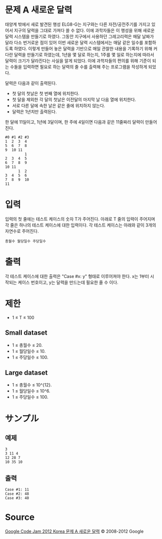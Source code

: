 # 문제 A 새로운 달력

태양계 밖에서 새로 발견된 행성 ELG8-G는 지구와는 다른 자전/공전주기를 가지고 있어서 지구의 달력을 그대로 가져다 쓸 수 없다. 이에 과학자들은 이 행성을 위해 새로운 달력 시스템을 만들기로 하였다. 그동안 지구에서 사용하던 그레고리력은 매달 날짜가 달라 다소 번거로운 점이 있어 이번 새로운 달력 시스템에서는 매달 같은 일수를 포함하도록 하였다. 이렇게 만들어 놓은 달력을 기반으로 매일 관찰한 내용을 기록하기 위해 커다란 달력을 만들기로 하였는데, 1년을 몇 달로 하는지, 1주를 몇 일로 하는지에 따라서 달력이 크기가 달라진다는 사실을 알게 되었다. 이에 과학자들의 편의를 위해 기준이 되는 수들을 입력하면 필요로 하는 달력의 줄 수를 출력해 주는 프로그램을 작성하게 되었다.

달력은 다음과 같이 출력된다.

- 첫 달의 첫날은 첫 번째 열에 위치한다.
- 첫 달을 제외한 각 달의 첫날은 이전달의 마지막 날 다음 열에 위치한다.
- 서로 다른 달에 속한 날은 같은 줄에 위치하지 않는다.
- 달력은 1년치만 출력된다.

한 달에 11일이고, 1년에 3달이며, 한 주에 4일이면 다음과 같은 11줄짜리 달력이 만들어진다.

    #0 #1 #2 #3
    1  2  3  4
    5  6  7  8
    9  10 11
             1
    2  3  4  5
    6  7  8  9
    10 11
          1  2
    3  4  5  6
    7  8  9  10
    11

# 입력

입력의 첫 줄에는 테스트 케이스의 숫자 T가 주어진다. 아래로 T 줄의 입력이 주어지며 각 줄은 하나의 테스트 케이스에 대한 입력이다. 각 테스트 케이스는 아래와 같이 3개의 자연수로 주어진다.

    총월수 월당일수 주당일수

# 출력

각 테스트 케이스에 대한 출력은 "Case #x: y" 형태로 이루어져야 한다. x는 1부터 시작되는 케이스 번호이고, y는 달력을 만드는데 필요한 줄 수 이다.

# 제한

- 1 ≤ T ≤ 100

## Small dataset

- 1 ≤ 총월수 ≤ 20.
- 1 ≤ 월당일수 ≤ 10.
- 1 ≤ 주당일수 ≤ 100.

## Large dataset

- 1 ≤ 총월수 ≤ 10^{12}.
- 1 ≤ 월당일수 ≤ 10^6.
- 1 ≤ 주당일수 ≤ 100.

# サンプル

## 예제

    3
    3 11 4
    12 28 7
    10 35 10

## 출력
    Case #1: 11
    Case #2: 48
    Case #3: 40

# Source
[Google Code Jam 2012 Korea 문제 A 새로운 달력](http://code.google.com/codejam/contest/1403486/dashboard#s=p0)
© 2008-2012 Google
